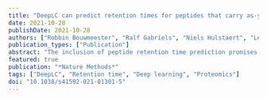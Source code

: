 ```yaml
---
title: "DeepLC can predict retention times for peptides that carry as-yet unseen modifications"
date: 2021-10-28
publishDate: 2021-10-28
authors: ["Robbin Bouwmeester", "Ralf Gabriels", "Niels Hulstaert", "Lennart Martens", "Sven Degroeve"]
publication_types: ["Publication"]
abstract: "The inclusion of peptide retention time prediction promises to remove peptide identification ambiguity in complex liquid chromatography–mass spectrometry identification workflows. However, due to the way peptides are encoded in current prediction models, accurate retention times cannot be predicted for modified peptides. This is especially problematic for fledgling open searches, which will benefit from accurate retention time prediction for modified peptides to reduce identification ambiguity. We present DeepLC, a deep learning peptide retention time predictor using peptide encoding based on atomic composition that allows the retention time of (previously unseen) modified peptides to be predicted accurately. We show that DeepLC performs similarly to current state-of-the-art approaches for unmodified peptides and, more importantly, accurately predicts retention times for modifications not seen during training. Moreover, we show that DeepLC’s ability to predict retention times for any modification enables potentially incorrect identifications to be flagged in an open search of a wide variety of proteome data."
featured: true
publication: "*Nature Methods*"
tags: ["DeepLC", "Retention time", "Deep learning", "Proteomics"]
doi: "10.1038/s41592-021-01301-5"
---
```

